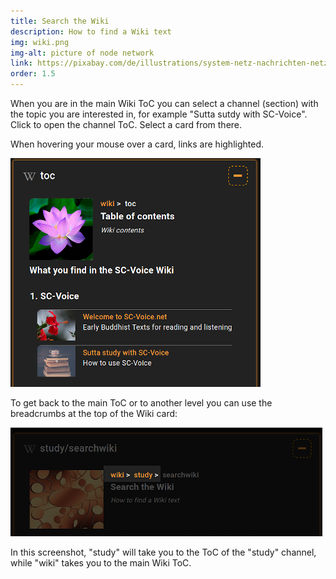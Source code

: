 ```yaml
---
title: Search the Wiki
description: How to find a Wiki text
img: wiki.png
img-alt: picture of node network
link: https://pixabay.com/de/illustrations/system-netz-nachrichten-netzwerk-927154/
order: 1.5
---
```


When you are in the main Wiki ToC you can select a channel (section) with the topic you are interested in, for example "Sutta sutdy with SC-Voice". Click to open the channel ToC. Select a card from there.

When hovering your mouse over a card, links are highlighted.

<img src="img/toc.png" alt="screenshot main ToC">

To get back to the main ToC or to another level you can use the breadcrumbs at the top of the Wiki card:

<img src="img/breadcrumb.png" alt="screenshot breadcrumbs">

In this screenshot, "study" will take you to the ToC of the "study" channel, while "wiki" takes you to the main Wiki ToC.


